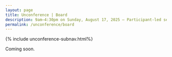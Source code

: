 ```yaml
---
layout: page
title: Unconference | Board
description: 9am–4:30pm on Sunday, August 17, 2025 – Participant-led sessions, collaboration, and co-creation grounded in community insight.
permalink: /unconference/board
---
```


{% include unconference-subnav.html%}

Coming soon.

<!-- <img src="/assets/images/board/latest.jpg"> -->
